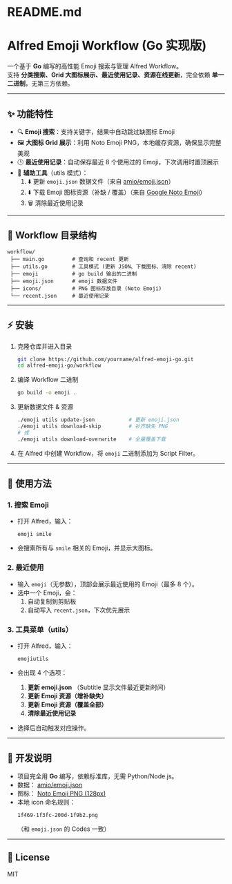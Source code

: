 # README.md

# Alfred Emoji Workflow (Go 实现版)

一个基于 **Go** 编写的高性能 Emoji 搜索与管理 Alfred Workflow。  
支持 **分类搜索、Grid 大图标展示、最近使用记录、资源在线更新**，完全依赖 **单一二进制**，无第三方依赖。  

---

## ✨ 功能特性

- 🔍 **Emoji 搜索**：支持关键字，结果中自动跳过缺图标 Emoji  
- 🖼️ **大图标 Grid 展示**：利用 Noto Emoji PNG，本地缓存资源，确保显示完整美观  
- 🕒 **最近使用记录**：自动保存最近 8 个使用过的 Emoji，下次调用时置顶展示  
- 🔧 **辅助工具**（utils 模式）：  
  1. ⬇️ 更新 `emoji.json` 数据文件（来自 [amio/emoji.json](https://github.com/amio/emoji.json)）  
  2. ⬇️ 下载 Emoji 图标资源（补缺 / 覆盖）（来自 [Google Noto Emoji](https://github.com/googlefonts/noto-emoji)）  
  3. 🗑️ 清除最近使用记录  

---

## 📂 Workflow 目录结构

```
workflow/
 ├── main.go         # 查询和 recent 更新
 ├── utils.go        # 工具模式 (更新 JSON、下载图标、清除 recent)
 ├── emoji           # go build 输出的二进制
 ├── emoji.json      # emoji 数据文件
 ├── icons/          # PNG 图标存放目录 (Noto Emoji)
 └── recent.json     # 最近使用记录
```

---

## ⚡ 安装

1. 克隆仓库并进入目录
   ```bash
   git clone https://github.com/yourname/alfred-emoji-go.git
   cd alfred-emoji-go/workflow
   ```

2. 编译 Workflow 二进制
   ```bash
   go build -o emoji .
   ```

3. 更新数据文件 & 资源
   ```bash
   ./emoji utils update-json           # 更新 emoji.json
   ./emoji utils download-skip         # 补齐缺失 PNG
   # 或
   ./emoji utils download-overwrite    # 全量覆盖下载
   ```

4. 在 Alfred 中创建 Workflow，将 `emoji` 二进制添加为 Script Filter。

---

## 🚀 使用方法

### 1. 搜索 Emoji

- 打开 Alfred，输入：

  ```
  emoji smile
  ```

- 会搜索所有与 `smile` 相关的 Emoji，并显示大图标。

### 2. 最近使用

- 输入 `emoji`（无参数），顶部会展示最近使用的 Emoji（最多 8 个）。  
- 选中一个 Emoji，会：
  1. 自动复制到剪贴板
  2. 自动写入 `recent.json`，下次优先展示  

### 3. 工具菜单（utils）

- 打开 Alfred，输入：

  ```
  emojiutils
  ```

- 会出现 4 个选项：
  1. **更新 emoji.json** （Subtitle 显示文件最近更新时间）  
  2. **更新 Emoji 资源（增补缺失）**  
  3. **更新 Emoji 资源（覆盖全部）**  
  4. **清除最近使用记录**  

- 选择后自动触发对应操作。

---

## 🔧 开发说明

- 项目完全用 **Go** 编写，依赖标准库，无需 Python/Node.js。  
- 数据： [amio/emoji.json](https://github.com/amio/emoji.json)  
- 图标： [Noto Emoji PNG (128px)](https://github.com/googlefonts/noto-emoji/tree/main/png/128)  
- 本地 icon 命名规则：  
  ```
  1f469-1f3fc-200d-1f9b2.png
  ```
  （和 `emoji.json` 的 Codes 一致）

---

## 📝 License

MIT
